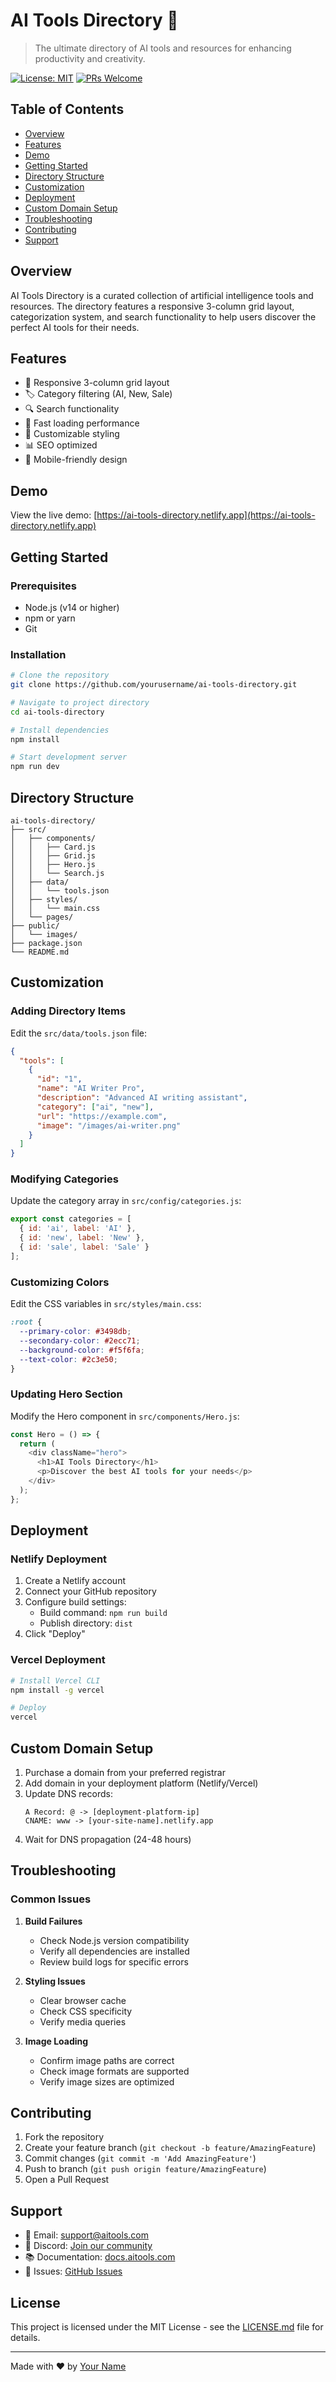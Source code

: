 # AI Tools Directory 🤖

> The ultimate directory of AI tools and resources for enhancing productivity and creativity.

[![License: MIT](https://img.shields.io/badge/License-MIT-blue.svg)](https://opensource.org/licenses/MIT)
[![PRs Welcome](https://img.shields.io/badge/PRs-welcome-brightgreen.svg)](http://makeapullrequest.com)

## Table of Contents
- [Overview](#overview)
- [Features](#features)
- [Demo](#demo)
- [Getting Started](#getting-started)
- [Directory Structure](#directory-structure)
- [Customization](#customization)
- [Deployment](#deployment)
- [Custom Domain Setup](#custom-domain-setup)
- [Troubleshooting](#troubleshooting)
- [Contributing](#contributing)
- [Support](#support)

## Overview

AI Tools Directory is a curated collection of artificial intelligence tools and resources. The directory features a responsive 3-column grid layout, categorization system, and search functionality to help users discover the perfect AI tools for their needs.

## Features

- 📱 Responsive 3-column grid layout
- 🏷️ Category filtering (AI, New, Sale)
- 🔍 Search functionality
- 💨 Fast loading performance
- 🎨 Customizable styling
- 📊 SEO optimized
- 📱 Mobile-friendly design

## Demo

View the live demo: [https://ai-tools-directory.netlify.app](https://ai-tools-directory.netlify.app)

## Getting Started

### Prerequisites

- Node.js (v14 or higher)
- npm or yarn
- Git

### Installation

```bash
# Clone the repository
git clone https://github.com/yourusername/ai-tools-directory.git

# Navigate to project directory
cd ai-tools-directory

# Install dependencies
npm install

# Start development server
npm run dev
```

## Directory Structure

```
ai-tools-directory/
├── src/
│   ├── components/
│   │   ├── Card.js
│   │   ├── Grid.js
│   │   ├── Hero.js
│   │   └── Search.js
│   ├── data/
│   │   └── tools.json
│   ├── styles/
│   │   └── main.css
│   └── pages/
├── public/
│   └── images/
├── package.json
└── README.md
```

## Customization

### Adding Directory Items

Edit the `src/data/tools.json` file:

```json
{
  "tools": [
    {
      "id": "1",
      "name": "AI Writer Pro",
      "description": "Advanced AI writing assistant",
      "category": ["ai", "new"],
      "url": "https://example.com",
      "image": "/images/ai-writer.png"
    }
  ]
}
```

### Modifying Categories

Update the category array in `src/config/categories.js`:

```javascript
export const categories = [
  { id: 'ai', label: 'AI' },
  { id: 'new', label: 'New' },
  { id: 'sale', label: 'Sale' }
];
```

### Customizing Colors

Edit the CSS variables in `src/styles/main.css`:

```css
:root {
  --primary-color: #3498db;
  --secondary-color: #2ecc71;
  --background-color: #f5f6fa;
  --text-color: #2c3e50;
}
```

### Updating Hero Section

Modify the Hero component in `src/components/Hero.js`:

```javascript
const Hero = () => {
  return (
    <div className="hero">
      <h1>AI Tools Directory</h1>
      <p>Discover the best AI tools for your needs</p>
    </div>
  );
};
```

## Deployment

### Netlify Deployment

1. Create a Netlify account
2. Connect your GitHub repository
3. Configure build settings:
   - Build command: `npm run build`
   - Publish directory: `dist`
4. Click "Deploy"

### Vercel Deployment

```bash
# Install Vercel CLI
npm install -g vercel

# Deploy
vercel
```

## Custom Domain Setup

1. Purchase a domain from your preferred registrar
2. Add domain in your deployment platform (Netlify/Vercel)
3. Update DNS records:
   ```
   A Record: @ -> [deployment-platform-ip]
   CNAME: www -> [your-site-name].netlify.app
   ```
4. Wait for DNS propagation (24-48 hours)

## Troubleshooting

### Common Issues

1. **Build Failures**
   - Check Node.js version compatibility
   - Verify all dependencies are installed
   - Review build logs for specific errors

2. **Styling Issues**
   - Clear browser cache
   - Check CSS specificity
   - Verify media queries

3. **Image Loading**
   - Confirm image paths are correct
   - Check image formats are supported
   - Verify image sizes are optimized

## Contributing

1. Fork the repository
2. Create your feature branch (`git checkout -b feature/AmazingFeature`)
3. Commit changes (`git commit -m 'Add AmazingFeature'`)
4. Push to branch (`git push origin feature/AmazingFeature`)
5. Open a Pull Request

## Support

- 📧 Email: support@aitools.com
- 💬 Discord: [Join our community](https://discord.gg/aitools)
- 📚 Documentation: [docs.aitools.com](https://docs.aitools.com)
- 🐛 Issues: [GitHub Issues](https://github.com/yourusername/ai-tools-directory/issues)

## License

This project is licensed under the MIT License - see the [LICENSE.md](LICENSE.md) file for details.

---

Made with ❤️ by [Your Name](https://github.com/yourusername)